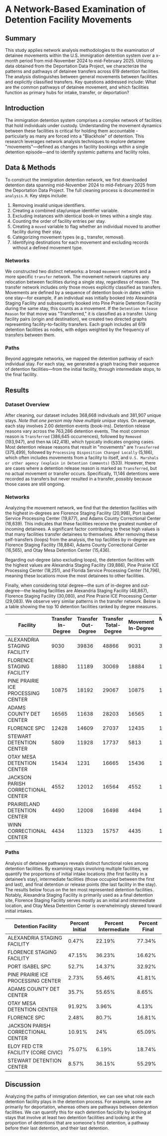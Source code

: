 # A Network-Based Examination of Detention Facility Movements


## Summary
This study applies network analysis methodologies to the examination of detainee movements within the U.S. immigration detention system over a x-month period from mid-November 2024 to mid-February 2025. Utilizing data obtained from the Deportation Data Project, we characterize the patterns and pathways of detainee transfers across 619 detention facilities. The analysis distinguishes between general movements between facilities and explicitly classified transfers. Key questions addressed include: What are the common pathways of detainee movement, and which facilities function as primary hubs for intake, transfer, or deportation?

## Introduction
The immigration detention system comprises a complex network of facilities that hold individuals under custody. Understanding the movement dynamics between these facilities is critical for holding them accountable - particularly as many are forced into a "Blackhole" of detention. This research leverages network analysis techniques to explore detainee "movements"—defined as changes in facility bookings within a single detention episode—and to identify systemic patterns and facility roles.

## Data & Methods
To construct the immigration detention network, we first downloaded detention data spanning mid-November 2024 to mid-February 2025 from the Deportation Data Project. The full cleaning process is documented in `analysis.R`. Key steps include:  
1. Removing invalid unique identifiers.  
2. Creating a combined stay/unique identifier variable.  
3. Excluding instances with identical book-in times within a single stay.  
4. Counting the order of facility entries per stay.  
5. Creating a `moved` variable to flag whether an individual moved to another facility during their stay.  
6. Categorizing movement types (e.g., transfer, removal).  
7. Identifying destinations for each movement and excluding records without a defined movement type.

### Networks  
We constructed two distinct networks: a broad `movement` network and a more specific `transfer` network. The movement network captures any relocation between facilities during a single stay, regardless of reason. The transfer network includes only those moves explicitly classified as transfers. Movements are defined by a sequence of detention book-in dates within one stay—for example, if an individual was initially booked into Alexandria Staging Facility and subsequently booked into Pine Prairie Detention Facility during the same stay, this counts as a movement. If the `Detention Release Reason` for that move was "Transferred," it is classified as a transfer.  Using facility pairs (origin and destination), we created two directed graphs representing facility-to-facility transfers. Each graph includes all 619 detention facilities as nodes, with edges weighted by the frequency of transfers between them. 

### Paths  
Beyond aggregate networks, we mapped the detention pathway of each individual stay. For each stay, we generated a graph tracing their sequence of detention facilities—from the initial facility, through intermediate stops, to the final facility.

## Results

### Dataset Overview
After cleaning, our dataset includes 368,668 individuals and 381,907 unique stays. *Note that one person may have multiple unique stays.* On average, each stay involves 2.00 detention events (book-ins). Detention release reasons vary across the 763,286 detention events. The most common reason is `Transferred` (386,645 occurrences), followed by `Removed` (193,947), and then `NA` (42,418), which typically indicates ongoing cases. Most detention release reasons that result in "movements" are `Transferred` (375,499), followed by `Processing Disposition Changed Locally` (5,186), which often includes movements from a facility to itself, and `U.S. Marshals or other agency (explain in Detention Comments)` (533). However, there are cases where a detention release reason is marked as `Transferred`, but no actual movement or transfer occurs. Specifically, 11,146 detentions were recorded as transfers but never resulted in a transfer, possibly because those cases are still ongoing.

### Networks
Analyzing the movement network, we find that the detention facilities with the highest in-degrees are Florence Staging Facility (20,998), Port Isabel Service Processing Center (19,877), and Adams County Correctional Center (16,639). This indicates that these facilities receive the greatest number of incoming detainees. A significant factor contributing to these high values is that many facilities transfer detainees to themselves. After removing these self-transfers (loops) from the analysis, the top facilities by in-degree are Florence Staging Facility (18,884), Adams County Correctional Center (16,565), and Otay Mesa Detention Center (15,436).

Regarding out-degree (also excluding loops), the detention facilities with the highest values are Alexandria Staging Facility (39,886), Pine Prairie ICE Processing Center (18,251), and Florida Service Processing Center (14,796), meaning these locations move the most detainees to other facilities.

Finally, when considering total degree—the sum of in-degree and out-degree—the leading facilities are Alexandria Staging Facility (48,867), Florence Staging Facility (30,080), and Pine Prairie ICE Processing Center (29,083). We observe very similar patterns in the transfer network. Below is a table showing the top 10 detention facilities ranked by degree measures.

|Facility|Transfer In-Degree|Transfer Out-Degree|Transfer Total-Degree|Movement In-Degree|Movement Out-Degree|Movement Total-Degree|
|---|---|---|---|---|---|---|
|ALEXANDRIA STAGING FACILITY|9030|39836|48866|9031|39836|48867|
|FLORENCE STAGING FACILITY|18880|11189|30069|18884|11196|30080|
|PINE PRAIRIE ICE PROCESSING CENTER|10875|18192|29067|10875|18208|29083|
|ADAMS COUNTY DET CENTER|16565|11638|28203|16565|11638|28203|
|FLORENCE SPC|12428|14609|27037|12435|14609|27044|
|STEWART DETENTION CENTER|5809|11928|17737|5813|11928|17741|
|OTAY MESA DETENTION CENTER|15434|1231|16665|15436|1231|16667|
|JACKSON PARISH CORRECTIONAL CENTER|4552|12012|16564|4552|12012|16564|
|PRAIRIELAND DETENTION CENTER|4490|12008|16498|4494|12008|16502|
|WINN CORRECTIONAL CENTER|4434|11323|15757|4435|11324|15759|

### Paths
Analysis of detainee pathways reveals distinct functional roles among detention facilities. By examining stays involving multiple facilities, we quantify the proportions of initial intake locations (the first facility in a detainee’s stay), intermediate facilities (those occupied between the first and last), and final detention or release points (the last facility in the stay). The results below focus on the ten most represented detention facilities. Notably, Alexandria Staging Facility is primarily used as a final detention site, Florence Staging Facility serves mostly as an initial and intermediate location, and Otay Mesa Detention Center is overwhelmingly skewed toward initial intakes.

| Detention Facility                 | Percent Initial | Percent Intermediate | Percent Final |
| ---------------------------------- | --------------- | -------------------- | ------------- |
| ALEXANDRIA STAGING FACILITY        | 0.47%           | 22.19%               | 77.34%        |
| FLORENCE STAGING FACILITY          | 47.15%          | 36.23%               | 16.62%        |
| PORT ISABEL SPC                    | 52.7%           | 14.37%               | 32.92%        |
| PINE PRAIRIE ICE PROCESSING CENTER | 2.73%           | 55.46%               | 41.81%        |
| ADAMS COUNTY DET CENTER            | 35.7%           | 55.65%               | 8.65%         |
| OTAY MESA DETENTION CENTER         | 91.92%          | 3.96%                | 4.13%         |
| FLORENCE SPC                       | 2.48%           | 80.7%                | 16.81%        |
| JACKSON PARISH CORRECTIONAL CENTER | 10.91%          | 24%                  | 65.09%        |
| ELOY FED CTR FACILITY (CORE CIVIC) | 75.07%          | 6.19%                | 18.74%        |
| STEWART DETENTION CENTER           | 8.57%           | 36.15%               | 55.29%        |



## Discussion
Analyzing the paths of immigration detention, we can see what role each detention facility plays in the detention process. For example, some are primarily for deportation, whereas others are pathways between detention facilities. We can quantify this for each detention facicility by looking at stays that involve at least two detention facilities and looking at the proportion of detentions that are someone's first detention, a pathway before their last detention, and their last detention. 


